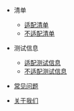 - 清单

  - [适配清单](/success.md)
  - [不适配清单](/fail.md)

- 测试信息

  - [适配测试信息](/success-info.md)
  - [不适配测试信息](/fail-info.md)

- [常见问题](/faq.md)
- [关于我们](/about.md)